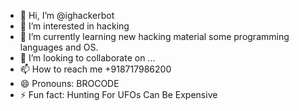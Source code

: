 - 👋 Hi, I’m @ighackerbot
- 👀 I’m interested in hacking
- 🌱 I’m currently learning new hacking material some programming languages and OS.
- 💞️ I’m looking to collaborate on ...
- 📫 How to reach me +918717986200
- 😄 Pronouns: BROCODE
- ⚡ Fun fact: Hunting For UFOs Can Be Expensive

<!---
ighackerbot/ighackerbot is a ✨ special ✨ repository because its `README.md` (this file) appears on your GitHub profile.
You can click the Preview link to take a look at your changes.
--->
